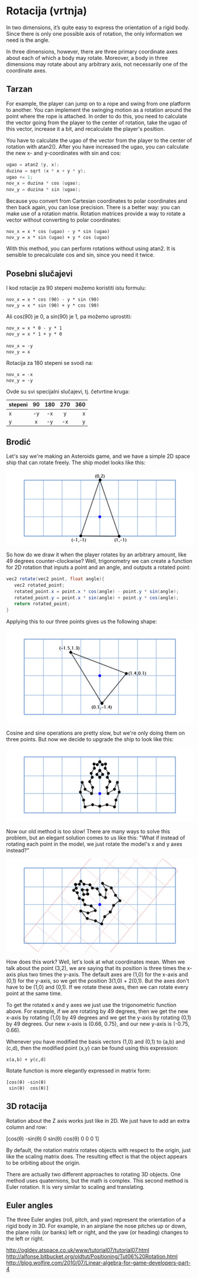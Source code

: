 # Rotacija (vrtnja)

In two dimensions, it’s quite easy to express the orientation of a rigid body. Since there is only one possible axis of rotation, the only information we need is the angle.

In three dimensions, however, there are three primary coordinate axes about each of which a body may rotate. Moreover, a body in three dimensions may rotate about any arbitrary axis, not necessarily one of the coordinate axes.

## Tarzan

For example, the player can jump on to a rope and swing from one platform to another. You can implement the swinging motion as a rotation around the point where the rope is attached. In order to do this, you need to calculate the vector going from the player to the center of rotation, take the ugao of this vector, increase it a bit, and recalculate the player's position.

You have to calculate the ugao of the vector from the player to the center of rotation with atan2(). After you have increased the ugao, you can calculate the new x- and y-coordinates with sin and cos:

```c
ugao = atan2 (y, x);
duzina = sqrt (x * x + y * y);
ugao += 1;
nov_x = duzina * cos (ugao);
nov_y = duzina * sin (ugao);
```

Because you convert from Cartesian coordinates to polar coordinates and then back again, you can lose precision. There is a better way: you can make use of a rotation matrix. Rotation matrices provide a way to rotate a vector without converting to polar coordinates:

```
nov_x = x * cos (ugao) - y * sin (ugao)
nov_y = x * sin (ugao) + y * cos (ugao)
```

With this method, you can perform rotations without using atan2. It is sensible to precalculate cos and sin, since you need it twice.

## Posebni slučajevi

I kod rotacije za 90 stepeni možemo koristiti istu formulu:
```
nov_x = x * cos (90) - y * sin (90)
nov_y = x * sin (90) + y * cos (90)
```

Ali cos(90) je 0, a sin(90) je 1, pa možemo uprostiti:
```
nov_x = x * 0 - y * 1
nov_y = x * 1 + y * 0

nov_x = -y
nov_y = x
```

Rotacija za 180 stepeni se svodi na:
```
nov_x = -x
nov_y = -y
```

Ovde su svi specijalni slučajevi, tj. četvrtine kruga:

| stepeni | 90 | 180 | 270 | 360 |
| ------- |:--:| :--:|:---:|----:|
| x       | -y | -x  | y   | x   |
| y       | x  | -y  | -x  | y   |

## Brodić

Let's say we're making an Asteroids game, and we have a simple 2D space ship that can rotate freely. The ship model looks like this:

![](slike/spaceship.jpg)

So how do we draw it when the player rotates by an arbitrary amount, like 49 degrees counter-clockwise? Well, trigonometry we can create a function for 2D rotation that inputs a point and an angle, and outputs a rotated point:

```java
vec2 rotate(vec2 point, float angle){
   vec2 rotated_point;
   rotated_point.x = point.x * cos(angle) - point.y * sin(angle);
   rotated_point.y = point.x * sin(angle) + point.y * cos(angle);
   return rotated_point;
}
```

Applying this to our three points gives us the following shape:

![](slike/spaceshiprotated.jpg)

Cosine and sine operations are pretty slow, but we're only doing them on three points. But now we decide to upgrade the ship to look like this:

![](slike/fancyspaceship.jpg)

Now our old method is too slow! There are many ways to solve this problem, but an elegant solution comes to us like this: "What if instead of rotating each point in the model, we just rotate the model's x and y axes instead?"

![](slike/spaceshiprotated2.jpg)

How does this work? Well, let's look at what coordinates mean. When we talk about the point (3,2), we are saying that its position is three times the x-axis plus two times the y-axis. The default axes are (1,0) for the x-axis and (0,1) for the y-axis, so we get the position 3(1,0) + 2(0,1). But the axes don't have to be (1,0) and (0,1). If we rotate these axes, then we can rotate every point at the same time.

To get the rotated x and y axes we just use the trigonometric function above. For example, if we are rotating by 49 degrees, then we get the new x-axis by rotating (1,0) by 49 degrees and we get the y-axis by rotating (0,1) by 49 degrees. Our new x-axis is (0.66, 0.75), and our new y-axis is (-0.75, 0.66).

Whenever you have modified the basis vectors (1,0) and (0,1) to (a,b) and (c,d), then the modified point (x,y) can be found using this expression:
```
x(a,b) + y(c,d)
```

Rotate function is more elegantly expressed in matrix form:

```
[cos(θ) -sin(θ)
 sin(θ)  cos(θ)]
```

## 3D rotacija

Rotation about the Z axis works just like in 2D. We just have to add an extra column and row:

[cos(θ) -sin(θ) 0
 sin(θ)  cos(θ) 0
 0       0      1]

By default, the rotation matrix rotates objects with respect to the origin, just like the scaling matrix does. The resulting effect is that the object appears to be orbiting about the origin.

There are actually two different approaches to rotating 3D objects. One method uses quaternions, but the math is complex. This second method is Euler rotation. It is very similar to scaling and translating.

## Euler angles

The three Euler angles (roll, pitch, and yaw) represent the orientation of a rigid body in 3D. For example, in an airplane the nose pitches up or down, the plane rolls (or banks) left or right, and the yaw (or heading) changes to the left or right.

http://ogldev.atspace.co.uk/www/tutorial07/tutorial07.html
http://alfonse.bitbucket.org/oldtut/Positioning/Tut06%20Rotation.html
http://blog.wolfire.com/2010/07/Linear-algebra-for-game-developers-part-4
